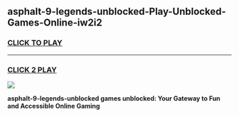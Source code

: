 
## asphalt-9-legends-unblocked-Play-Unblocked-Games-Online-iw2i2
<h3>
<a href="https://premium76.site?title=asphalt-9-legends-unblocked&ref=25A">CLICK TO PLAY</a></h3>
<hr>

<h3>
<a href="https://premium76.site?title=asphalt-9-legends-unblocked&ref=25A">CLICK 2 PLAY</a>
  
</h3>

<a href="https://premium76.site?title=asphalt-9-legends-unblocked&ref=25A"><img src="https://clearcache.store/games.png"></a>


**asphalt-9-legends-unblocked games unblocked: Your Gateway to Fun and Accessible Online Gaming**
